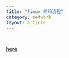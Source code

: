```yaml
---
title: "linux 网络流程"
category: network
layout: article
---
```


#

[here](https://wiki.linuxfoundation.org/networking/kernel_flow)
